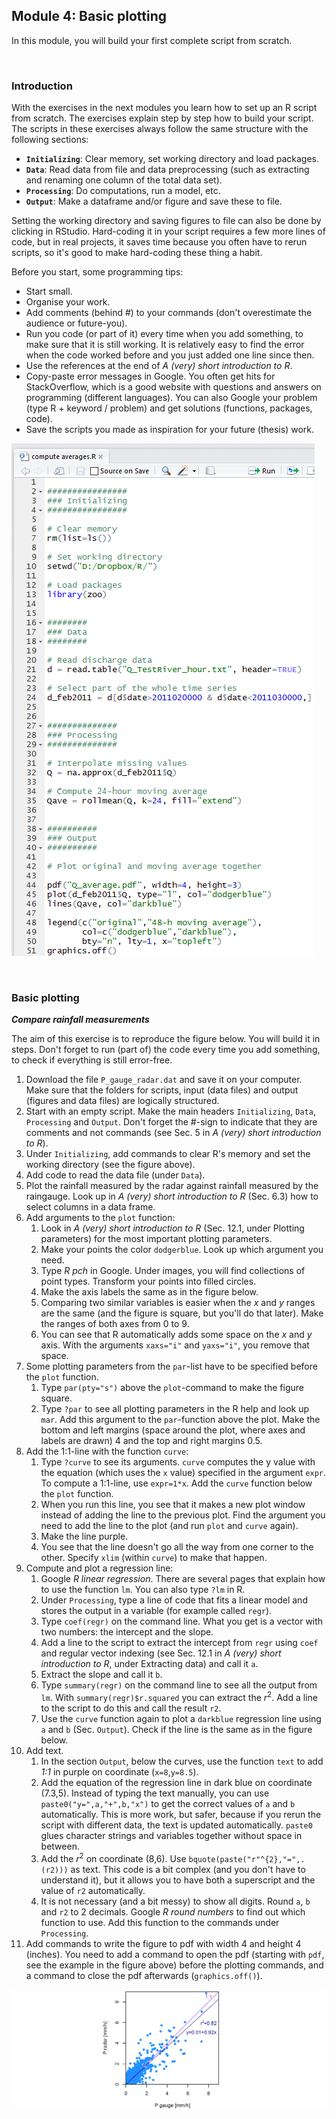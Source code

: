 Module 4: Basic plotting
---

In this module, you will build your first complete script from scratch.

&nbsp;

### Introduction

With the exercises in the next modules you learn how to set up an R script from scratch. The exercises explain step by step how to build your script. The scripts in these exercises always follow the same structure with the following sections:

- **`Initializing`**: Clear memory, set working directory and load packages. 
- **`Data`**: Read data from file and data preprocessing (such as extracting and renaming one column of the total data set).
- **`Processing`**: Do computations, run a model, etc.
- **`Output`**: Make a dataframe and/or figure and save these to file.

Setting the working directory and saving figures to file can also be done by clicking in RStudio. Hard-coding it in your script requires a few more lines of code, but in real projects, it saves time because you often have to rerun scripts, so it's good to make hard-coding these thing a habit.

Before you start, some programming tips:

- Start small.
- Organise your work.
- Add comments (behind #) to your commands (don't overestimate the audience or future-you).
- Run you code (or part of it) every time when you add something, to make sure that it is still working. It is relatively easy to find the error when the code worked before and you just added one line since then.
- Use the references at the end of *A (very) short introduction to R*.
- Copy-paste error messages in Google. You often get hits for StackOverflow, which is a good website with questions and answers on programming (different languages). You can also Google your problem (type R + keyword / problem) and get solutions (functions, packages, code).
- Save the scripts you made as inspiration for your future (thesis) work.  

![Example of an R script in RStudio with the different sections, some commands and comments.](screenshot_building_scripts.png)

&nbsp;

### Basic plotting

***Compare rainfall measurements***

The aim of this exercise is to reproduce the figure below. You will build it in steps. Don't forget to run (part of) the code every time you add something, to check if everything is still error-free.

1. Download the file `P_gauge_radar.dat` and save it on your computer. Make sure that the folders for scripts, input (data files) and output (figures and data files) are logically structured.
2. Start with an empty script. Make the main headers `Initializing`, `Data`, `Processing` and `Output`. Don't forget the #-sign to indicate that they are comments and not commands (see Sec. 5 in *A (very) short introduction to R*).
3. Under `Initializing`, add commands to clear R's memory and set the working directory (see the figure above).
4. Add code to read the data file (under `Data`).
5. Plot the rainfall measured by the radar against rainfall measured by the raingauge. Look up in *A (very) short introduction to R* (Sec. 6.3) how to select columns in a data frame.
6. Add arguments to the `plot` function:
    1. Look in *A (very) short introduction to R* (Sec. 12.1, under Plotting parameters) for the most important plotting parameters. 
    2. Make your points the color `dodgerblue`. Look up which argument you need.
    3. Type *R pch* in Google. Under images, you will find collections of point types. Transform your points into filled circles. 
    4. Make the axis labels the same as in the figure below.
    5. Comparing two similar variables is easier when the $x$ and $y$ ranges are the same (and the figure is square, but you'll do that later). Make the ranges of both axes from 0 to 9.
    6. You can see that R automatically adds some space on the $x$ and $y$ axis. With the arguments `xaxs="i"` and `yaxs="i"`, you remove that space.
7. Some plotting parameters from the `par`-list have to be specified before the `plot` function. 
    1. Type `par(pty="s")` above the `plot`-command to make the figure square.
    2. Type `?par` to see all plotting parameters in the R help and look up `mar`. Add this argument to the `par`-function above the plot. Make the bottom and left margins (space around the plot, where axes and labels are drawn) 4 and the top and right margins 0.5.
8. Add the 1:1-line with the function `curve`:
    1. Type `?curve` to see its arguments. `curve` computes the y value with the equation (which uses the `x` value) specified in the argument `expr`. To compute a 1:1-line, use `expr=1*x`. Add the `curve` function below the `plot` function. 
    2. When you run this line, you see that it makes a new plot window instead of adding the line to the previous plot. Find the argument you need to add the line to the plot (and run `plot` and `curve` again).
    3. Make the line purple.
    4. You see that the line doesn't go all the way from one corner to the other. Specify `xlim` (within `curve`) to make that happen.
9. Compute and plot a regression line:
    1. Google *R linear regression*. There are several pages that explain how to use the function `lm`. You can also type `?lm` in R.
    2. Under `Processing`, type a line of code that fits a linear model and stores the output in a variable (for example called `regr`).
    3. Type `coef(regr)` on the command line. What you get is a vector with two numbers: the intercept and the slope. 
    4. Add a line to the script to extract the intercept from `regr` using `coef` and regular vector indexing (see Sec. 12.1 in *A (very) short introduction to R*, under Extracting data) and call it `a`.
    5. Extract the slope and call it `b`.
    6. Type `summary(regr)` on the command line to see all the output from `lm`. With `summary(regr)$r.squared` you can extract the $r^2$. Add a line to the script to do this and call the result `r2`.
    7. Use the `curve` function again to plot a 
`darkblue` regression line using `a` and `b` (Sec. `Output`). Check if the line is the same as in the figure below.
10. Add text. 
    1. In the section `Output`, below the curves, use the function `text` to add *1:1* in purple on coordinate (`x=8`,`y=8.5`).
    2. Add the equation of the regression line in dark blue on coordinate (7.3,5). Instead of typing the text manually, you can use `paste0("y=",a,"+",b,"x")` to get the correct values of `a` and `b` automatically. This is more work, but safer, because if you rerun the script with different data, the text is updated automatically. `paste0` glues character strings and variables together without space in between.
    3. Add the $r^2$ on coordinate (8,6). Use `bquote(paste("r"^{2},"=",.(r2)))` as text. This code is a bit complex (and you don't have to understand it), but it allows you to have both a superscript and the value of `r2` automatically.
    4. It is not necessary (and a bit messy) to show all digits. Round `a`, `b` and `r2` to 2 decimals. Google *R round numbers* to find out which function to use. Add this function to the commands under `Processing`.
11. Add commands to write the figure to pdf with width 4 and height 4 (inches). You need to add a command to open the pdf (starting with `pdf`, see the example in the figure above) before the plotting commands, and a command to close the pdf afterwards (`graphics.off()`). 

![Comparing rainfall measured with a radar to rainfall measured with a rain gauge. \scriptsize{Figure source: C.C. Brauer, A. Overeem, H. Leijnse, R. Uijlenhoet (2016): The effect of differences between rainfall measurement techniques on groundwater and discharge simulations in a lowland catchment, Hydrol. Process., 30, 3885--3900, onlinelibrary.wiley.com/doi/10.1002/hyp.10898/epdf.}](fig_module_4.png)



